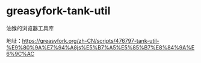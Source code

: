# greasyfork-tank-util

油猴的浏览器工具库

地址：https://greasyfork.org/zh-CN/scripts/476797-tank-util-%E9%80%9A%E7%94%A8js%E5%B7%A5%E5%85%B7%E8%84%9A%E6%9C%AC
